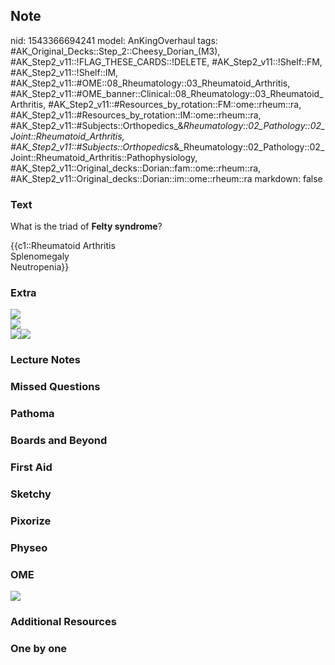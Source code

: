## Note
nid: 1543366694241
model: AnKingOverhaul
tags: #AK_Original_Decks::Step_2::Cheesy_Dorian_(M3), #AK_Step2_v11::!FLAG_THESE_CARDS::!DELETE, #AK_Step2_v11::!Shelf::FM, #AK_Step2_v11::!Shelf::IM, #AK_Step2_v11::#OME::08_Rheumatology::03_Rheumatoid_Arthritis, #AK_Step2_v11::#OME_banner::Clinical::08_Rheumatology::03_Rheumatoid_Arthritis, #AK_Step2_v11::#Resources_by_rotation::FM::ome::rheum::ra, #AK_Step2_v11::#Resources_by_rotation::IM::ome::rheum::ra, #AK_Step2_v11::#Subjects::Orthopedics_&_Rheumatology::02_Pathology::02_Joint::Rheumatoid_Arthritis, #AK_Step2_v11::#Subjects::Orthopedics_&_Rheumatology::02_Pathology::02_Joint::Rheumatoid_Arthritis::Pathophysiology, #AK_Step2_v11::Original_decks::Dorian::fam::ome::rheum::ra, #AK_Step2_v11::Original_decks::Dorian::im::ome::rheum::ra
markdown: false

### Text
What is the triad of <b>Felty syndrome</b>?
<div>
  {{c1::Rheumatoid Arthritis
  <div>
    Splenomegaly
    <div>
      Neutropenia}}
    </div>
  </div>
</div>

### Extra
<div>
  <div><img src="paste-80242873991169.jpg"></div>
</div>
<div><img src="paste-11103100345516035.jpg"></div><img src=
"FINALLY%20GOT%20DA%20FELTY.png"><img src=
"Screen%20Shot%202018-03-20%20at%209.43.24%20PM%20(2).jpg">

### Lecture Notes


### Missed Questions


### Pathoma


### Boards and Beyond


### First Aid


### Sketchy


### Pixorize


### Physeo


### OME
<div class="ome-widget">
  <a href=
  "https://onlinemeded.org/spa/rheumatology/rheumatoid-arthritis/acquire?ref=anki">
  <img src="_OME_AnkiFlashcards_Lesson_3.png"></a>
</div>

### Additional Resources


### One by one

